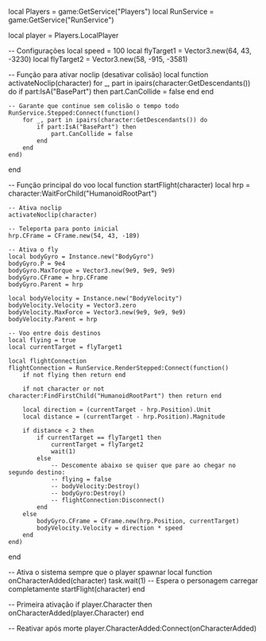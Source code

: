 local Players = game:GetService("Players")
local RunService = game:GetService("RunService")

local player = Players.LocalPlayer

-- Configurações
local speed = 100
local flyTarget1 = Vector3.new(64, 43, -3230)
local flyTarget2 = Vector3.new(58, -915, -3581)

-- Função para ativar noclip (desativar colisão)
local function activateNoclip(character)
	for _, part in ipairs(character:GetDescendants()) do
		if part:IsA("BasePart") then
			part.CanCollide = false
		end
	end

	-- Garante que continue sem colisão o tempo todo
	RunService.Stepped:Connect(function()
		for _, part in ipairs(character:GetDescendants()) do
			if part:IsA("BasePart") then
				part.CanCollide = false
			end
		end
	end)
end

-- Função principal do voo
local function startFlight(character)
	local hrp = character:WaitForChild("HumanoidRootPart")

	-- Ativa noclip
	activateNoclip(character)

	-- Teleporta para ponto inicial
	hrp.CFrame = CFrame.new(54, 43, -189)

	-- Ativa o fly
	local bodyGyro = Instance.new("BodyGyro")
	bodyGyro.P = 9e4
	bodyGyro.MaxTorque = Vector3.new(9e9, 9e9, 9e9)
	bodyGyro.CFrame = hrp.CFrame
	bodyGyro.Parent = hrp

	local bodyVelocity = Instance.new("BodyVelocity")
	bodyVelocity.Velocity = Vector3.zero
	bodyVelocity.MaxForce = Vector3.new(9e9, 9e9, 9e9)
	bodyVelocity.Parent = hrp

	-- Voo entre dois destinos
	local flying = true
	local currentTarget = flyTarget1

	local flightConnection
	flightConnection = RunService.RenderStepped:Connect(function()
		if not flying then return end

		if not character or not character:FindFirstChild("HumanoidRootPart") then return end

		local direction = (currentTarget - hrp.Position).Unit
		local distance = (currentTarget - hrp.Position).Magnitude

		if distance < 2 then
			if currentTarget == flyTarget1 then
				currentTarget = flyTarget2
				wait(1)
			else
				-- Descomente abaixo se quiser que pare ao chegar no segundo destino:
				-- flying = false
				-- bodyVelocity:Destroy()
				-- bodyGyro:Destroy()
				-- flightConnection:Disconnect()
			end
		else
			bodyGyro.CFrame = CFrame.new(hrp.Position, currentTarget)
			bodyVelocity.Velocity = direction * speed
		end
	end)
end

-- Ativa o sistema sempre que o player spawnar
local function onCharacterAdded(character)
	task.wait(1) -- Espera o personagem carregar completamente
	startFlight(character)
end

-- Primeira ativação
if player.Character then
	onCharacterAdded(player.Character)
end

-- Reativar após morte
player.CharacterAdded:Connect(onCharacterAdded)
